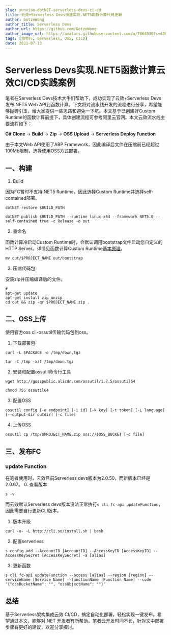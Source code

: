 ```yaml
---
slug: yunxiao-dotNET-serverless-devs-ci-cd
title: 云效+Serverless Devs快速实现.NET5函数计算代码更新
author: GotzeWong
author_title: Serverless Devs
author_url: https://github.com/GotzeWong
author_image_url: https://avatars.githubusercontent.com/u/7664030?s=400&u=2f76225e0bbe1b735d6f3552498266c20025282e&v=4
tags: [命令行, Serverless, OSS, CICD]
date: 2021-07-13
---
```


# Serverless Devs实现.NET5函数计算云效CI/CD实践案例

笔者在Serverless Devs技术大牛们帮助下，成功实现了云效+Serverless Devs发布.NET5 Web API到函数计算。下文将对流水线开发的流程进行分享，希望能够抛砖引玉，给大家提供一些思路和避免一下坑。本文基于已创建好Custom Runtime的函数计算前提下，具体创建流程可参考阿里云官网。本文云效流水线主要流程如下：

**Git Clone** -> **Build** -> **Zip** -> **OSS Upload** -> **Serverless Deploy Function**

由于本文Web API使用了ABP Framework，因此编译后文件在压缩前已经超过100Mb限制，选择使用OSS方式部署。


## 一、构建


1. Build


因为FC暂时不支持.NET5 Runtime，因此选择Custom Runtime并选择self-contained部署。

```
dotNET restore $BUILD_PATH

dotNET publish $BUILD_PATH --runtime linux-x64 --framework NET5.0 --self-contained true -c Release -o out

```
2. 重命名

函数计算冷启动Custom Runtime时，会默认调用bootstrap文件启动您自定义的HTTP Server。详情见函数计算Custom Runtime[基本原理](https://help.aliyun.com/document_detail/132044.html?spm=5176.21213303.J_6028563670.22.537d3edaSzOPvs&scm=20140722.S_help%40%40%E6%96%87%E6%A1%A3%40%40132044.S_0.ID_132044-RL_bootstrap-OR_s%2Bhelpproduct-V_1-P0_3#title-f3l-xma-ffg)。

```
mv out/$PROJECT_NAME out/bootstrap

```
3. 压缩代码包

安装zip并压缩编译后的文件。
```
# 
apt-get update
apt-get install zip unzip
cd out && zip -qr $PROJECT_NAME.zip .
```

## 二、OSS上传

使用官方oss cli-ossutil传输代码包到oss。 

1. 下载部署包

```
curl -L $PACKAGE -o /tmp/down.tgz

tar -C /tmp -xzf /tmp/down.tgz
```

2. 安装和配置ossutil命令行工具

```
wget http://gosspublic.alicdn.com/ossutil/1.7.5/ossutil64

chmod 755 ossutil64
```
3. 配置OSS

```
ossutil config [-e endpoint] [-i id] [-k key] [-t token] [-L language] [--output-dir outdir] [-c file]
```
4. 上传OSS

```
ossutil cp /tmp/$PROJECT_NAME.zip oss://$OSS_BUCKET [-c file]
```


## 三、发布FC

### update Function

在笔者使用时，云效目前Serverless devs版本为2.0.50，而新版本已经是2.0.67。
0. 查看版本
```
s -v
```
而云效默认Serverless devs版本没法正常执行`s cli fc-api updateFunction`，因此需要自行更新CLI版本。

1. 版本升级

```
curl -o- -L http://cli.so/install.sh | bash
```

2. 配置serverless

```
s config add --AccountID [AccountID] --AccessKeyID [AccessKeyID] --AccessKeySecret [AccessKeySecret] -a [alias]
```

3. 更新函数

```
s cli fc-api updateFunction --access [alias] --region [region] --serviceName [Service Name] --functionName [Function Name] --code '{"ossBucketName": "", "ossObjectName": ""}'
```

## 总结

基于Serverless架构集成云效 CI/CD，搞定自动化部署，轻松实现一键发布。希望通过本文，能够对.NET 开发者有所帮助。笔者云开发时间不长，针对文中部署步骤有更好的建议，欢迎分享探讨。


